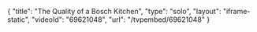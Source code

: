 {
    "title": "The Quality of a Bosch Kitchen",
    "type": "solo",
    "layout": "iframe-static",
    "videoId": "69621048",
    "url": "\/tvpembed\/69621048"
}